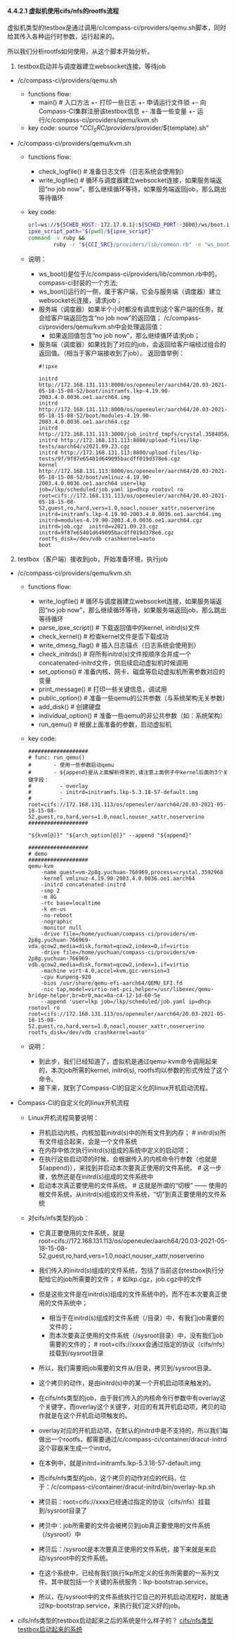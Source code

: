 #### 4.4.2.1 虚拟机使用cifs/nfs的rootfs流程

虚拟机类型的testbox是通过调用/c/compass-ci/providers/qemu.sh脚本，同时给其传入各种运行时参数，运行起来的。

所以我们分析rootfs如何使用，从这个脚本开始分析。

1. testbox启动并与调度器建立websocket连接，等待job

- /c/compass-ci/providers/qemu.sh
  - functions flow:
    - main()		# 入口方法
      +- 打印一些日志
      +- 申请运行文件锁
      +- 向Compass-CI集群注册该testbox信息
      +- 准备一些变量
      +- 运行/c/compass-ci/providers/qemu/kvm.sh
  - key code:
    source "$CCI_SRC/providers/$provider/${template}.sh"

- /c/compass-ci/providers/qemu/kvm.sh
  - functions flow:
    - check_logfile()	# 准备日志文件（日志系统会使用到）
    - write_logfile()	# 循环与调度器建立websocket连接，如果服务端返回“no job now”，那么继续循环等待，如果服务端返回job，那么跳出等待循环

  - key code:
    ```bash
    url=ws://${SCHED_HOST:-172.17.0.1}:${SCHED_PORT:-3000}/ws/boot.ipxe/mac/${mac}
    ipxe_script_path="$(pwd)/${ipxe_script}"
    command -v ruby &&
            ruby -r "${CCI_SRC}/providers/lib/common.rb" -e "ws_boot '$url','$hostname','$index','$ipxe_script_path'"
    ```
  - 说明：
    - ws_boot()是位于/c/compass-ci/providers/lib/common.rb中的，compass-ci封装的一个方法;
    - ws_boot()运行的一侧，属于客户端，它会与服务端（调度器）建立websocket长连接，请求job；
    - 服务端（调度器）如果半个小时都没有调度到这个客户端的任务，就会给客户端返回包含“no job now”的返回值；
      /c/compass-ci/providers/qemu/kvm.sh中会处理返回值：
      - 如果返回值包含“no job now”，那么继续循环请求job；
    - 服务端（调度器）如果找到了对应的job，会返回给客户端经过组合的返回值。（相当于客户端接收到了job）。
      返回值举例：
      ```
      #!ipxe

      initrd http://172.168.131.113:8000/os/openeuler/aarch64/20.03-2021-05-18-15-08-52/boot/initramfs.lkp-4.19.90-2003.4.0.0036.oe1.aarch64.img
      initrd http://172.168.131.113:8000/os/openeuler/aarch64/20.03-2021-05-18-15-08-52/boot/modules-4.19.90-2003.4.0.0036.oe1.aarch64.cgz
      initrd http://172.168.131.113:3000/job_initrd_tmpfs/crystal.3584856/job.cgz
      initrd http://172.168.131.113:8800/upload-files/lkp-tests/aarch64/v2021.09.23.cgz
      initrd http://172.168.131.113:8800/upload-files/lkp-tests/9f/9f87e65401d649095bacdff019d378e6.cgz
      kernel http://172.168.131.113:8000/os/openeuler/aarch64/20.03-2021-05-18-15-08-52/boot/vmlinuz-4.19.90-2003.4.0.0036.oe1.aarch64 user=lkp job=/lkp/scheduled/job.yaml ip=dhcp rootovl ro root=cifs://172.168.131.113/os/openeuler/aarch64/20.03-2021-05-18-15-08-52,guest,ro,hard,vers=1.0,noacl,nouser_xattr,noserverino  initrd=initramfs.lkp-4.19.90-2003.4.0.0036.oe1.aarch64.img  initrd=modules-4.19.90-2003.4.0.0036.oe1.aarch64.cgz  initrd=job.cgz  initrd=v2021.09.23.cgz  initrd=9f87e65401d649095bacdff019d378e6.cgz rootfs_disk=/dev/vdb crashkernel=auto
      boot
      ```

2. testbox（客户端）接收到job，开始准备环境，执行job

- /c/compass-ci/providers/qemu/kvm.sh

  - functions flow:
    - write_logfile()		# 循环与调度器建立websocket连接，如果服务端返回“no job now”，那么继续循环等待，如果服务端返回job，那么跳出等待循环
    - parse_ipxe_script()	# 下载返回值中的kernel, initrd(s)文件
    - check_kernel()		# 检查kernel文件是否下载成功
    - write_dmesg_flag()	# 插入日志锚点（日志系统会使用到）
    - check_initrds()		# 将所有initrd(s)文件按顺序合并成一个concatenated-initrd文件，供后续启动虚拟机时候调用
    - set_options()		# 准备内核、网卡、磁盘等启动虚拟机所需参数对应的变量
    - print_message()		# 打印一些关键信息，调试用
    - public_option()		# 准备一些qemu的公共参数（与系统架构无关参数）
    - add_disk()		# 创建硬盘
    - individual_option()	# 准备一些qemu的非公共参数（如：系统架构）
    - run_qemu()		# 根据上面准备的参数，启动虚拟机

  - key code:
    ```
    ###################
    # func: run_qemu()
    #       - 使用一些参数启动qemu
    #       - ${append}是从上面解析得来的,请注意上面例子中kernel后面的3个关键字段：
    #         - overlay
    #         - initrd=initramfs.lkp-5.3.18-57-default.img
    #         - root=cifs://172.168.131.113/os/openeuler/aarch64/20.03-2021-05-18-15-08-52,guest,ro,hard,vers=1.0,noacl,nouser_xattr,noserverino
    ###################

    "${kvm[@]}" "${arch_option[@]}" --append "${append}"

    ###################
    # demo
    ###################
    qemu-kvm
        -name guest=vm-2p8g.yuchuan-766969,process=crystal.3592968
        -kernel vmlinuz-4.19.90-2003.4.0.0036.oe1.aarch64
        -initrd concatenated-initrd
        -smp 2
        -m 8G
        -rtc base=localtime
        -k en-us
        -no-reboot
        -nographic
        -monitor null
        -drive file=/home/yuchuan/compass-ci/providers/vm-2p8g.yuchuan-766969-vda.qcow2,media=disk,format=qcow2,index=0,if=virtio
        -drive file=/home/yuchuan/compass-ci/providers/vm-2p8g.yuchuan-766969-vdb.qcow2,media=disk,format=qcow2,index=1,if=virtio
        -machine virt-4.0,accel=kvm,gic-version=3
        -cpu Kunpeng-920
        -bios /usr/share/qemu-efi-aarch64/QEMU_EFI.fd
        -nic tap,model=virtio-net-pci,helper=/usr/libexec/qemu-bridge-helper,br=br0,mac=0a-c4-12-1d-60-5e
        --append 'user=lkp job=/lkp/scheduled/job.yaml ip=dhcp rootovl ro root=cifs://172.168.131.113/os/openeuler/aarch64/20.03-2021-05-18-15-08-52,guest,ro,hard,vers=1.0,noacl,nouser_xattr,noserverino      rootfs_disk=/dev/vdb crashkernel=auto'
    ```
  - 说明：
    - 到此步，我们已经知道了，虚拟机是通过qemu-kvm命令调用起来的，本次job所需的kernel, initrd(s), rootfs均以参数的形式传给了这个命令。
    - 接下来，就到了Compass-CI的自定义化的linux开机启动流程。

- Compass-CI的自定义化的linux开机流程

  - Linux开机流程简要说明：
    - 开机启动内核，内核加载initrd(s)中的所有文件到内存； # initrd(s)所有文件组合起来，会是一个文件系统
    - 在内存中依次执行initrd(s)组成的系统中定义的启动项；
    - 在执行这些启动项的时候，会根据传入的内核命令行参数（也就是${append}），来找到并启动本次要真正使用的文件系统。 # 这一步骤，依然还是在initrd(s)组成的文件系统中
    - 启动本次真正要使用的文件系统。 # 这就是所谓的“切根” —— 使用的根文件系统，从initrd(s)组成的文件系统，“切”到真正要使用的文件系统

  - 对cifs/nfs类型的job：
    - 它真正要使用的文件系统，就是root=cifs://172.168.131.113/os/openeuler/aarch64/20.03-2021-05-18-15-08-52,guest,ro,hard,vers=1.0,noacl,nouser_xattr,noserverino

    - 我们传入的initrd(s)组成的文件系统，包括了当前这台testbox执行分配给它的job所需要的文件； # 如lkp.cgz，job.cgz中的文件
    - 但是这些文件是在initrd(s)组成的文件系统中的，而不在本次要真正使用的文件系统中；
      - 相当于在initrd(s)组成的文件系统（/目录）中，有我们job需要的文件的；
      - 而本次要真正使用的文件系统（/sysroot目录）中，没有我们job需要的文件的； # root=cifs://xxxx会通过指定的协议（cifs/nfs）挂载到/sysroot目录

    - 所以，我们需要把job需要的文件从/目录，拷贝到/sysroot目录。
    - 这个拷贝的动作，是由initrd(s)中的某一个开机启动项来触发的。

    - 在cifs/nfs类型的job，由于我们传入的内核命令行参数中有overlay这个关键字，而overlay这个关键字，对应的有其开机启动项，拷贝的动作就是在这个开机启动项触发的。
    - overlay对应的开机启动项，在默认的initrd中是不支持的，所以我们每做出一个rootfs，都需要通过/c/compass-ci/container/dracut-initrd这个容器来生成一个initrd。
    - 在本例中，就是initrd=initramfs.lkp-5.3.18-57-default.img
    - 而cifs/nfs类型的job，这个拷贝的动作对应的代码，位于：/c/compass-ci/container/dracut-initrd/bin/overlay-lkp.sh

    - 拷贝前：root=cifs://xxxx已经通过指定的协议（cifs/nfs）挂载到/sysroot目录了
    - 拷贝中：job所需要的文件会被拷贝到job真正要使用的文件系统（/sysroot）中
    - 拷贝后：/sysroot是本次要真正使用的文件系统，接下来就是来启动/sysroot中的文件系统。

    - 在这个系统中，已经有我们执行lkp所定义的任务所需要的一系列文件。其中就包括一个关键的系统服务：lkp-bootstrap.service。
    - 所以，在/sysroot中的文件系统执行它自己的开机启动流程时，就能通过lkp-bootstrap.service，来执行我们定义好的job。

- cifs/nfs类型的testbox启动起来之后的系统是什么样子的？
  [cifs/nfs类型testbox启动起来的系统](./demo/cifs.log)
